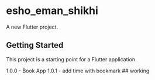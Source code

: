 # esho_eman_shikhi

A new Flutter project.

## Getting Started

This project is a starting point for a Flutter application.

1.0.0 - Book App
1.0.1 - add time with bookmark ## working
